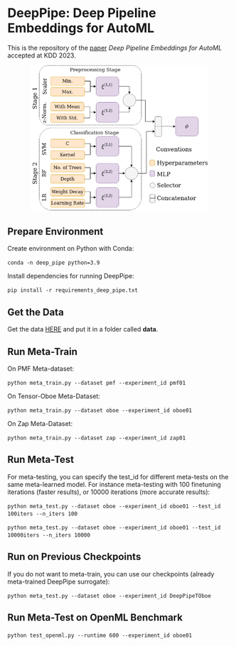 # DeepPipe: Deep Pipeline Embeddings for AutoML

This is the repository of the [paper](https://arxiv.org/abs/2305.14009) *Deep Pipeline Embeddings for AutoML* accepted at KDD 2023.

<p align="center">
  <img src="figures/DeepPipe_architecture.png" alt="Alt Text" width="400px">
</p>


## Prepare Environment
Create environment on Python with Conda:

`
conda -n deep_pipe python=3.9
`

Install dependencies for running DeepPipe:

`
pip install -r requirements_deep_pipe.txt
`

## Get the Data

Get the data [HERE](https://www.dropbox.com/sh/mdd5p6g23cazeaw/AAChiIYcOaTicF388VEb9rYla?dl=0) and put it in a folder called **data**.

## Run Meta-Train

On PMF Meta-dataset:

`
python meta_train.py --dataset pmf --experiment_id pmf01
`

On Tensor-Oboe Meta-Dataset:

`
python meta_train.py --dataset oboe --experiment_id oboe01
`

On Zap Meta-Dataset:

`
python meta_train.py --dataset zap --experiment_id zap01
`

## Run Meta-Test

For meta-testing, you can specify the test_id for different meta-tests on the same meta-learned model. For instance meta-testing with 100 finetuning iterations (faster results), or 10000 iterations (more accurate results):

`
python meta_test.py --dataset oboe --experiment_id oboe01 --test_id 100iters --n_iters 100
`

`
python meta_test.py --dataset oboe --experiment_id oboe01 --test_id 10000iters --n_iters 10000
`

## Run on Previous Checkpoints

If you do not want to meta-train, you can use our checkpoints (already meta-trained DeepPipe surrogate):

`
python meta_test.py --dataset oboe --experiment_id DeepPipeTOboe
`

## Run Meta-Test on OpenML Benchmark

`
python test_openml.py --runtime 600 --experiment_id oboe01
`

